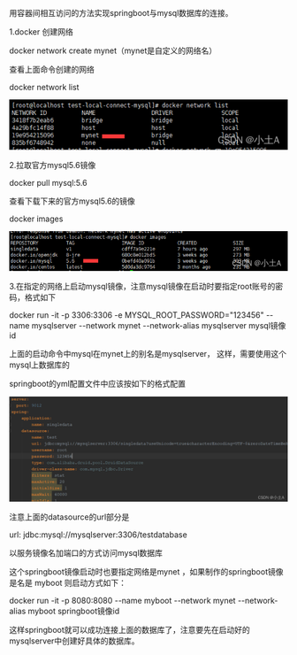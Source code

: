 用容器间相互访问的方法实现springboot与mysql数据库的连接。

1.docker 创建网络

docker network create mynet（mynet是自定义的网络名）

查看上面命令创建的网络

docker network list

![img.png](img%2Fimg.png)

2.拉取官方mysql5.6镜像

docker pull mysql:5.6

查看下载下来的官方mysql5.6的镜像

docker images

![img_1.png](img%2Fimg_1.png)


3.在指定的网络上启动mysql镜像，注意mysql镜像在启动时要指定root账号的密码，格式如下

docker run -it -p 3306:3306 -e MYSQL_ROOT_PASSWORD="123456" --name mysqlserver --network mynet --network-alias mysqlserver mysql镜像id

上面的启动命令中mysql在mynet上的别名是mysqlserver， 这样，需要使用这个mysql上数据库的

springboot的yml配置文件中应该按如下的格式配置

![img_2.png](img%2Fimg_2.png)

注意上面的datasource的url部分是

url: jdbc:mysql://mysqlserver:3306/testdatabase

以服务镜像名加端口的方式访问mysql数据库

这个springboot镜像启动时也要指定网络是mynet ，如果制作的springboot镜像是名是 myboot 则启动方式如下：

docker run -it -p 8080:8080 --name myboot --network mynet --network-alias myboot springboot镜像id

这样springboot就可以成功连接上面的数据库了，注意要先在启动好的mysqlserver中创建好具体的数据库。